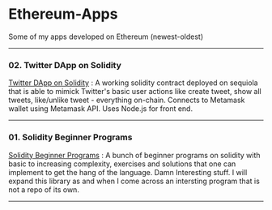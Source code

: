 # Ethereum-Apps
Some of my apps developed on Ethereum (newest-oldest)

---

### 02. Twitter DApp on Solidity

[Twitter DApp on Solidity](https://github.com/farawaystar/Twitter_DApp_Solidity) : A working solidity contract deployed on sequiola that is able to mimick Twitter's basic user actions like create tweet, show all tweets, like/unlike tweet - everything on-chain. Connects to Metamask wallet using Metamask API. Uses Node.js for front end.

---
### 01. Solidity Beginner Programs

[Solidity Beginner Programs]([https://github.com/farawaystar/Solana-wallet-app](https://github.com/farawaystar/solidity-beginner-programs)) : A bunch of beginner programs on solidity with basic to increasing complexity, exercises and solutions that one can implement to get the hang of the language. Damn Interesting stuff. I will expand this library as and when I come across an intersting program that is not a repo of its own.

---
